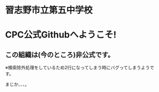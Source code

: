 # 習志野市‮校学中五第立‭
# CPC公式Github‮!そこうよへ‭

## この組織は(今のところ)非公式です。

※検索除外処理をしているため2行になってしまう時にバグってしまうようです。

 まじか､､､｡
